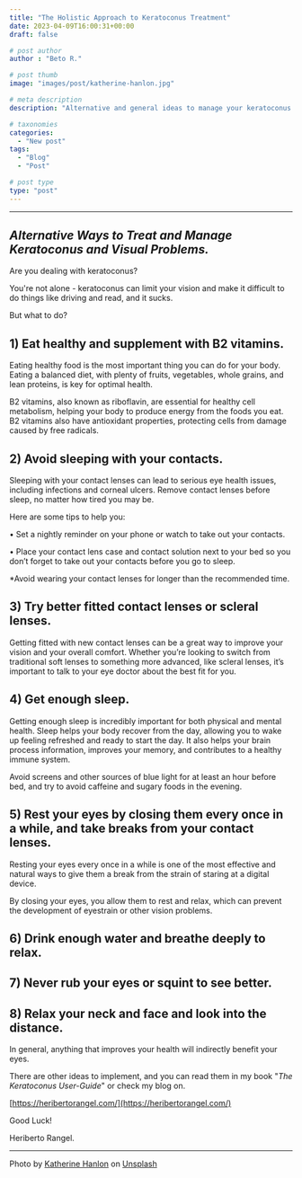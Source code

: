 ```yaml
---
title: "The Holistic Approach to Keratoconus Treatment"
date: 2023-04-09T16:00:31+00:00
draft: false

# post author
author : "Beto R."

# post thumb
image: "images/post/katherine-hanlon.jpg"

# meta description
description: "Alternative and general ideas to manage your keratoconus eye symptoms"

# taxonomies
categories: 
  - "New post"
tags:
  - "Blog"
  - "Post"

# post type
type: "post"
---
```

---

## _Alternative Ways to Treat and Manage Keratoconus and Visual Problems._

Are you dealing with keratoconus?

You're not alone - keratoconus can limit your vision and make it difficult to do things like driving and read, and it sucks.

But what to do?


## 1) Eat healthy and supplement with B2 vitamins.

Eating healthy food is the most important thing you can do for your body. Eating a balanced diet, with plenty of fruits, vegetables, whole grains, and lean proteins, is key for optimal health.

B2 vitamins, also known as riboflavin, are essential for healthy cell metabolism, helping your body to produce energy from the foods you eat. B2 vitamins also have antioxidant properties, protecting cells from damage caused by free radicals.


## 2) Avoid sleeping with your contacts.

Sleeping with your contact lenses can lead to serious eye health issues, including infections and corneal ulcers. Remove contact lenses before sleep, no matter how tired you may be. 

Here are some tips to help you:

• Set a nightly reminder on your phone or watch to take out your contacts. 

• Place your contact lens case and contact solution next to your bed so you don’t forget to take out your contacts before you go to sleep.

*Avoid wearing your contact lenses for longer than the recommended time. 


## 3) Try better fitted contact lenses or scleral lenses. 

Getting fitted with new contact lenses can be a great way to improve your vision and your overall comfort. Whether you’re looking to switch from traditional soft lenses to something more advanced, like scleral lenses, it’s important to talk to your eye doctor about the best fit for you. 


## 4) Get enough sleep.

Getting enough sleep is incredibly important for both physical and mental health. Sleep helps your body recover from the day, allowing you to wake up feeling refreshed and ready to start the day. It also helps your brain process information, improves your memory, and contributes to a healthy immune system.

Avoid screens and other sources of blue light for at least an hour before bed, and try to avoid caffeine and sugary foods in the evening.


## 5) Rest your eyes by closing them every once in a while, and take breaks from your contact lenses.

Resting your eyes every once in a while is one of the most effective and natural ways to give them a break from the strain of staring at a digital device.

By closing your eyes, you allow them to rest and relax, which can prevent the development of eyestrain or other vision problems.


## 6) Drink enough water and breathe deeply to relax.


## 7) Never rub your eyes or squint to see better.


## 8) Relax your neck and face and look into the distance.

In general, anything that improves your health will indirectly benefit your eyes.

There are other ideas to implement, and you can read them in my book "_The Keratoconus User-Guide_" or check my blog on.

[https://heribertorangel.com/](https://heribertorangel.com/)

Good Luck!

Heriberto Rangel.

---

Photo by <a href="https://unsplash.com/@tinymountain?utm_source=unsplash&utm_medium=referral&utm_content=creditCopyText">Katherine Hanlon</a> on <a href="https://unsplash.com/s/photos/alternative-medicine?utm_source=unsplash&utm_medium=referral&utm_content=creditCopyText">Unsplash</a>
  